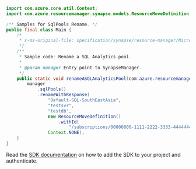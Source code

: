 ```java
import com.azure.core.util.Context;
import com.azure.resourcemanager.synapse.models.ResourceMoveDefinition;

/** Samples for SqlPools Rename. */
public final class Main {
    /*
     * x-ms-original-file: specification/synapse/resource-manager/Microsoft.Synapse/stable/2021-06-01/examples/RenameSqlPool.json
     */
    /**
     * Sample code: Rename a SQL Analytics pool.
     *
     * @param manager Entry point to SynapseManager.
     */
    public static void renameASQLAnalyticsPool(com.azure.resourcemanager.synapse.SynapseManager manager) {
        manager
            .sqlPools()
            .renameWithResponse(
                "Default-SQL-SouthEastAsia",
                "testsvr",
                "testdb",
                new ResourceMoveDefinition()
                    .withId(
                        "/subscriptions/00000000-1111-2222-3333-444444444444/resourceGroups/Default-SQL-SouthEastAsia/providers/Microsoft.Synapse/workspaces/testsvr/sqlPools/newtestdb"),
                Context.NONE);
    }
}
```

Read the [SDK documentation](https://github.com/Azure/azure-sdk-for-java/blob/azure-resourcemanager-synapse_1.0.0-beta.6/sdk/synapse/azure-resourcemanager-synapse/README.md) on how to add the SDK to your project and authenticate.

